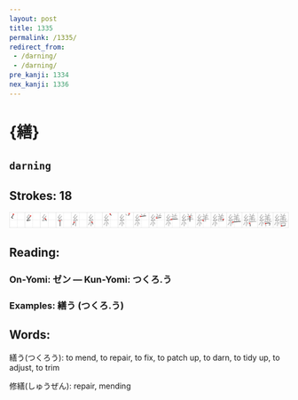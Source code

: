 ```yaml
---
layout: post
title: 1335
permalink: /1335/
redirect_from:
 - /darning/
 - /darning/
pre_kanji: 1334
nex_kanji: 1336
---
```


# {繕}

## `darning`

## Strokes: 18

<div class="stroke"><img src="../images/E7B995.png" /></div>

## Reading:

### On-Yomi: ゼン &mdash; Kun-Yomi: つくろ.う

### Examples: 繕う (つくろ.う)

## Words:

繕う(つくろう): to mend, to repair, to fix, to patch up, to darn, to tidy up, to adjust, to trim

修繕(しゅうぜん): repair, mending
